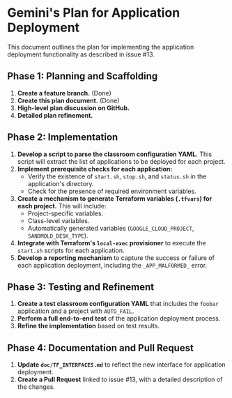 # Gemini's Plan for Application Deployment

This document outlines the plan for implementing the application deployment functionality as described in issue #13.

## Phase 1: Planning and Scaffolding

1.  **Create a feature branch.** (Done)
2.  **Create this plan document.** (Done)
3.  **High-level plan discussion on GitHub.**
4.  **Detailed plan refinement.**

## Phase 2: Implementation

1.  **Develop a script to parse the classroom configuration YAML.** This script will extract the list of applications to be deployed for each project.
2.  **Implement prerequisite checks for each application:**
    *   Verify the existence of `start.sh`, `stop.sh`, and `status.sh` in the application's directory.
    *   Check for the presence of required environment variables.
3.  **Create a mechanism to generate Terraform variables (`.tfvars`) for each project.** This will include:
    *   Project-specific variables.
    *   Class-level variables.
    *   Automatically generated variables (`GOOGLE_CLOUD_PROJECT`, `SANDMOLD_DESK_TYPE`).
4.  **Integrate with Terraform's `local-exec` provisioner** to execute the `start.sh` scripts for each application.
5.  **Develop a reporting mechanism** to capture the success or failure of each application deployment, including the `_APP_MALFORMED_` error.

## Phase 3: Testing and Refinement

1.  **Create a test classroom configuration YAML** that includes the `foobar` application and a project with `AUTO_FAIL`.
2.  **Perform a full end-to-end test** of the application deployment process.
3.  **Refine the implementation** based on test results.

## Phase 4: Documentation and Pull Request

1.  **Update `doc/TF_INTERFACES.md`** to reflect the new interface for application deployment.
2.  **Create a Pull Request** linked to issue #13, with a detailed description of the changes.
